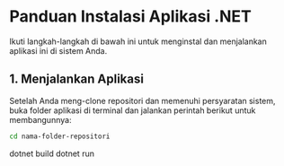 # Panduan Instalasi Aplikasi .NET

Ikuti langkah-langkah di bawah ini untuk menginstal dan menjalankan aplikasi ini di sistem Anda.

## 1. Menjalankan Aplikasi

Setelah Anda meng-clone repositori dan memenuhi persyaratan sistem, buka folder aplikasi di terminal dan jalankan perintah berikut untuk membangunnya:

```bash
cd nama-folder-repositori
```
dotnet build
dotnet run
